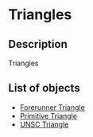 # Triangles

## Description

Triangles

## List of objects

* [Forerunner Triangle](forerunner-triangle.md)
* [Primitive Triangle](primitive-triangle.md)
* [UNSC Triangle](unsc-triangle.md)
